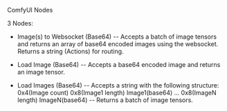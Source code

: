 ComfyUI Nodes

3 Nodes:

- Image(s) to Websocket (Base64)
-- Accepts a batch of image tensors and returns an array of base64 encoded images using the websocket. Returns a string (Actions) for routing.

- Load Image (Base64)
-- Accepts a base64 encoded image and returns an image tensor.

- Load Images (Base64)
-- Accepts a string with the following structure: 0x4(Image count) 0x8(Image1 length) Image1(base64) ... 0x8(ImageN length) ImageN(base64)
-- Returns a batch of image tensors.
